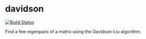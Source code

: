 # davidson

[![Build Status](https://travis-ci.org/lelemmen/davidson.svg?branch=master)](https://travis-ci.org/lelemmen/davidson)

Find a few eigenpairs of a matrix using the Davidson-Liu algorithm.